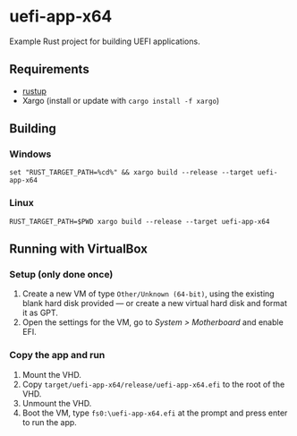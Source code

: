 # uefi-app-x64

Example Rust project for building UEFI applications.

## Requirements

 - [rustup](https://rustup.rs/)
 - Xargo (install or update with `cargo install -f xargo`)

## Building

### Windows

```batch
set "RUST_TARGET_PATH=%cd%" && xargo build --release --target uefi-app-x64
```

### Linux

```shell
RUST_TARGET_PATH=$PWD xargo build --release --target uefi-app-x64
```

## Running with VirtualBox

### Setup (only done once)

1. Create a new VM of type `Other/Unknown (64-bit)`, using the existing blank hard disk provided — or create a new virtual hard disk and format it as GPT.
2. Open the settings for the VM, go to _System > Motherboard_ and enable EFI.

### Copy the app and run

1. Mount the VHD.
2. Copy `target/uefi-app-x64/release/uefi-app-x64.efi` to the root of the VHD.
3. Unmount the VHD.
4. Boot the VM, type `fs0:\uefi-app-x64.efi` at the prompt and press enter to run the app.
